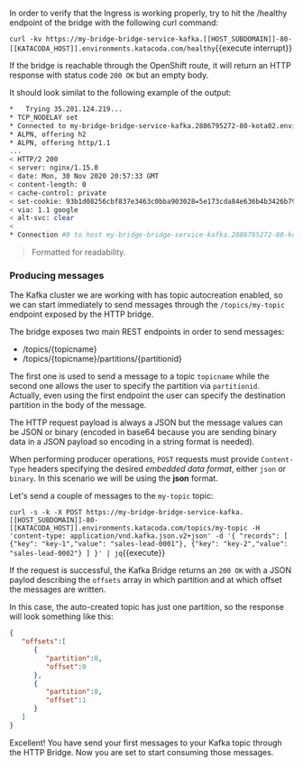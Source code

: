 In order to verify that the Ingress is working properly, try to hit the /healthy endpoint of the bridge with the following curl command:

``curl -kv https://my-bridge-bridge-service-kafka.[[HOST_SUBDOMAIN]]-80-[[KATACODA_HOST]].environments.katacoda.com/healthy``{{execute interrupt}}

If the bridge is reachable through the OpenShift route, it will return an HTTP response with status code `200 OK` but an empty body.

It should look similat to the following example of the output:

```sh
*   Trying 35.201.124.219...
* TCP_NODELAY set
* Connected to my-bridge-bridge-service-kafka.2886795272-80-kota02.environments.katacoda.com (35.201.124.219) port 443 (#0)
* ALPN, offering h2
* ALPN, offering http/1.1
...
< HTTP/2 200
< server: nginx/1.15.0
< date: Mon, 30 Nov 2020 20:57:33 GMT
< content-length: 0
< cache-control: private
< set-cookie: 93b1d08256cbf837e3463c0bba903028=5e173cda84e636b4b3426b7930de7931; Path=/; HttpOnly; Secure; SameSite=None
< via: 1.1 google
< alt-svc: clear
<
* Connection #0 to host my-bridge-bridge-service-kafka.2886795272-80-kota02.environments.katacoda.com left intact
```

> Formatted for readability.

### Producing messages

The Kafka cluster we are working with has topic autocreation enabled, so we can start immediately to send messages through the `/topics/my-topic` endpoint exposed by the HTTP bridge.

The bridge exposes two main REST endpoints in order to send messages:

* /topics/{topicname}
* /topics/{topicname}/partitions/{partitionid}

The first one is used to send a message to a topic `topicname` while the second one allows the user to specify the partition via `partitionid`. Actually, even using the first endpoint the user can specify the destination partition in the body of the message.

The HTTP request payload is always a JSON but the message values can be JSON or binary (encoded in base64 because you are sending binary data in a JSON payload so encoding in a string format is needed). 

When performing producer operations, `POST` requests must provide `Content-Type` headers specifying the desired _embedded data format_, either `json` or `binary`. In this scenario we will be using the **json** format.

Let's send a couple of messages to the `my-topic` topic:

``curl -s -k -X POST https://my-bridge-bridge-service-kafka.[[HOST_SUBDOMAIN]]-80-[[KATACODA_HOST]].environments.katacoda.com/topics/my-topic -H 'content-type: application/vnd.kafka.json.v2+json' -d '{ "records": [ {"key": "key-1","value": "sales-lead-0001"}, {"key": "key-2","value": "sales-lead-0002"} ] }' | jq``{{execute}}

If the request is successful, the Kafka Bridge returns an `200 OK` with a JSON paylod describing the `offsets` array in which partition and at which offset the messages are written.

In this case, the auto-created topic has just one partition, so the response will look something like this:

```json
{
   "offsets":[
      {
         "partition":0,
         "offset":0
      },
      {
         "partition":0,
         "offset":1
      }
   ]
}
```

Excellent! You have send your first messages to your Kafka topic through the HTTP Bridge. Now you are set to start consuming those messages.
